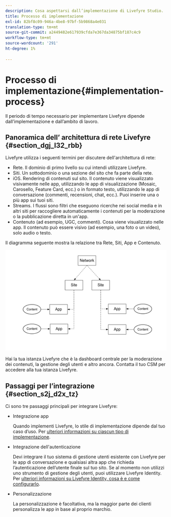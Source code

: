 ```yaml
---
description: Cosa aspettarsi dall’implementazione di Livefyre Studio.
title: Processo di implementazione
exl-id: 82bf8c09-946a-4be8-97bf-5b9868a4e031
translation-type: tm+mt
source-git-commit: a2449482e617939cfda7e367da34875bf187c4c9
workflow-type: tm+mt
source-wordcount: '291'
ht-degree: 1%

---
```


# Processo di implementazione{#implementation-process}

Il periodo di tempo necessario per implementare Livefyre dipende dall’implementazione e dall’ambito di lavoro.

## Panoramica dell’ architettura di rete Livefyre {#section_dgj_l32_rbb}

Livefyre utilizza i seguenti termini per discutere dell&#39;architettura di rete:

* Rete. Il dominio di primo livello su cui intendi utilizzare Livefyre.
* Siti. Un sottodominio o una sezione del sito che fa parte della rete.
* iOS. Rendering di contenuti sul sito. Il contenuto viene visualizzato visivamente nelle app, utilizzando le app di visualizzazione (Mosaic, Carosello, Feature Card, ecc.) o in formato testo, utilizzando le app di conversazione (commenti, recensioni, chat, ecc.). Puoi inserire una o più app sui tuoi siti.
* Streams. I flussi sono filtri che eseguono ricerche nei social media e in altri siti per raccogliere automaticamente i contenuti per la moderazione o la pubblicazione diretta in un&#39;app.
* Contenuto (ad esempio, UGC, commenti). Cosa viene visualizzato nelle app. Il contenuto può essere visivo (ad esempio, una foto o un video), solo audio o testo.

Il diagramma seguente mostra la relazione tra Rete, Siti, App e Contenuto.

![](assets/network_site_architecture.png)

Hai la tua istanza Livefyre che è la dashboard centrale per la moderazione dei contenuti, la gestione degli utenti e altro ancora. Contatta il tuo CSM per accedere alla tua istanza Livefyre.

## Passaggi per l’integrazione {#section_s2j_d2x_tz}

Ci sono tre passaggi principali per integrare Livefyre:

* Integrazione app

   Quando implementi Livefyre, lo stile di implementazione dipende dal tuo caso d’uso. Per [ulteriori informazioni su ciascun tipo di implementazione](/help/implementation/c-getting-started/c-implementation-process/c-app-integration-types.md#c_app_integration_types).

* Integrazione dell&#39;autenticazione

   Devi integrare il tuo sistema di gestione utenti esistente con Livefyre per le app di conversazione e qualsiasi altra app che richieda l’autenticazione dell’utente finale sul tuo sito. Se al momento non utilizzi uno strumento di gestione degli utenti, puoi utilizzare Livefyre Identity. Per [ulteriori informazioni su Livefyre Identity, cosa è e come configurarlo](/help/implementation/c-livefyre-identity-comp/c-livefyre-identity-comp.md#c_livefyre_identity).

* Personalizzazione

   La personalizzazione è facoltativa, ma la maggior parte dei clienti personalizza le app in base al proprio marchio.
